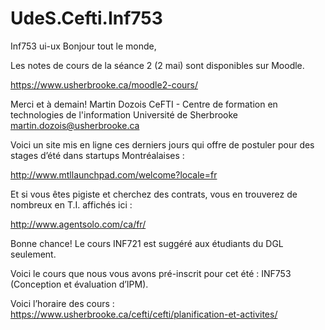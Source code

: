 # UdeS.Cefti.Inf753
Inf753 ui-ux
Bonjour tout le monde,

Les notes de cours de la séance 2 (2 mai) sont disponibles sur Moodle.

https://www.usherbrooke.ca/moodle2-cours/

Merci et à demain!
Martin Dozois
CeFTI - Centre de formation en technologies de l'information
Université de Sherbrooke
martin.dozois@usherbrooke.ca

Voici un site mis en ligne ces derniers jours qui offre de postuler pour des stages d’été dans startups Montréalaises : 

http://www.mtllaunchpad.com/welcome?locale=fr

Et si vous êtes pigiste et cherchez des contrats, vous en trouverez de nombreux en T.I. affichés ici :

http://www.agentsolo.com/ca/fr/

Bonne chance!
Le cours INF721 est suggéré aux étudiants du DGL seulement.
 
Voici le cours que nous vous avons pré-inscrit pour cet été : INF753 (Conception et évaluation d’IPM).
 
Voici l’horaire des cours : https://www.usherbrooke.ca/cefti/cefti/planification-et-activites/
